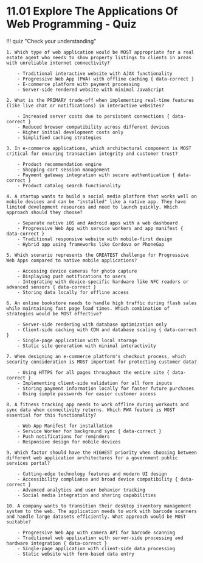 # 11.01 Explore The Applications Of Web Programming - Quiz

!!! quiz "Check your understanding"

    1. Which type of web application would be MOST appropriate for a real estate agent who needs to show property listings to clients in areas with unreliable internet connectivity?

        - Traditional interactive website with AJAX functionality
        - Progressive Web App (PWA) with offline caching { data-correct }
        - E-commerce platform with payment processing
        - Server-side rendered website with minimal JavaScript

    2. What is the PRIMARY trade-off when implementing real-time features (like live chat or notifications) in interactive websites?

        - Increased server costs due to persistent connections { data-correct }
        - Reduced browser compatibility across different devices
        - Higher initial development costs only
        - Simplified caching strategies

    3. In e-commerce applications, which architectural component is MOST critical for ensuring transaction integrity and customer trust?

        - Product recommendation engine
        - Shopping cart session management
        - Payment gateway integration with secure authentication { data-correct }
        - Product catalog search functionality

    4. A startup wants to build a social media platform that works well on mobile devices and can be "installed" like a native app. They have limited development resources and need to launch quickly. Which approach should they choose?

        - Separate native iOS and Android apps with a web dashboard
        - Progressive Web App with service workers and app manifest { data-correct }
        - Traditional responsive website with mobile-first design
        - Hybrid app using frameworks like Cordova or PhoneGap

    5. Which scenario represents the GREATEST challenge for Progressive Web Apps compared to native mobile applications?

        - Accessing device cameras for photo capture
        - Displaying push notifications to users
        - Integrating with device-specific hardware like NFC readers or advanced sensors { data-correct }
        - Storing data locally for offline access

    6. An online bookstore needs to handle high traffic during flash sales while maintaining fast page load times. Which combination of strategies would be MOST effective?

        - Server-side rendering with database optimization only
        - Client-side caching with CDN and database scaling { data-correct }
        - Single-page application with local storage
        - Static site generation with minimal interactivity

    7. When designing an e-commerce platform's checkout process, which security consideration is MOST important for protecting customer data?

        - Using HTTPS for all pages throughout the entire site { data-correct }
        - Implementing client-side validation for all form inputs
        - Storing payment information locally for faster future purchases
        - Using simple passwords for easier customer access

    8. A fitness tracking app needs to work offline during workouts and sync data when connectivity returns. Which PWA feature is MOST essential for this functionality?

        - Web App Manifest for installation
        - Service Worker for background sync { data-correct }
        - Push notifications for reminders
        - Responsive design for mobile devices

    9. Which factor should have the HIGHEST priority when choosing between different web application architectures for a government public services portal?

        - Cutting-edge technology features and modern UI design
        - Accessibility compliance and broad device compatibility { data-correct }
        - Advanced analytics and user behavior tracking
        - Social media integration and sharing capabilities

    10. A company wants to transition their desktop inventory management system to the web. The application needs to work with barcode scanners and handle large datasets efficiently. What approach would be MOST suitable?

        - Progressive Web App with camera API for barcode scanning
        - Traditional web application with server-side processing and hardware integration { data-correct }
        - Single-page application with client-side data processing
        - Static website with form-based data entry
